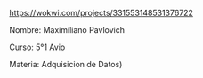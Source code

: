 
https://wokwi.com/projects/331553148531376722

Nombre: Maximiliano Pavlovich

Curso: 5°1 Avio

Materia: Adquisicion de Datos)
